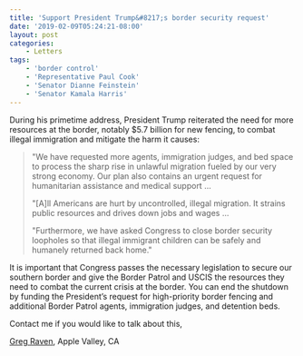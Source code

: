 ```yaml
---
title: 'Support President Trump&#8217;s border security request'
date: '2019-02-09T05:24:21-08:00'
layout: post
categories:
    - Letters
tags:
    - 'border control'
    - 'Representative Paul Cook'
    - 'Senator Dianne Feinstein'
    - 'Senator Kamala Harris'
---
```


During his primetime address, President Trump reiterated the need for more resources at the border, notably $5.7 billion for new fencing, to combat illegal immigration and mitigate the harm it causes:

> "We have requested more agents, immigration judges, and bed space to process the sharp rise in unlawful migration fueled by our very strong economy. Our plan also contains an urgent request for humanitarian assistance and medical support ...
> 
> "\[A\]ll Americans are hurt by uncontrolled, illegal migration. It strains public resources and drives down jobs and wages ...
> 
> "Furthermore, we have asked Congress to close border security loopholes so that illegal immigrant children can be safely and humanely returned back home."

It is important that Congress passes the necessary legislation to secure our southern border and give the Border Patrol and USCIS the resources they need to combat the current crisis at the border. You can end the shutdown by funding the President’s request for high-priority border fencing and additional Border Patrol agents, immigration judges, and detention beds.

Contact me if you would like to talk about this,

[Greg Raven](https://www.gregraven.org/), Apple Valley, CA